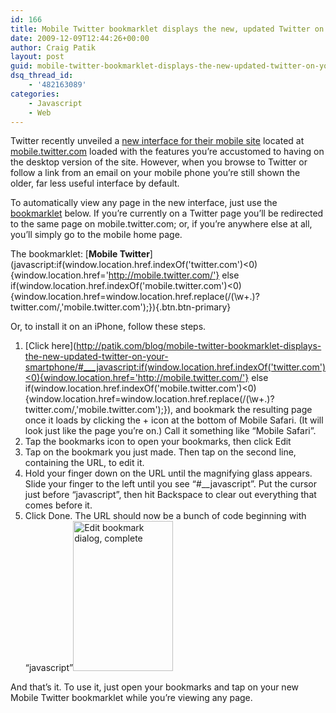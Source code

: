 ```yaml
---
id: 166
title: Mobile Twitter bookmarklet displays the new, updated Twitter on your smartphone
date: 2009-12-09T12:44:26+00:00
author: Craig Patik
layout: post
guid: mobile-twitter-bookmarklet-displays-the-new-updated-twitter-on-your-smartphone
dsq_thread_id:
    - '482163089'
categories:
    - Javascript
    - Web
---
```


Twitter recently unveiled a [new interface for their mobile site](http://mashable.com/2009/12/03/twitter-mobile-3/) located at [mobile.twitter.com](http://mobile.twitter.com) loaded with the features you&#8217;re accustomed to having on the desktop version of the site. However, when you browse to Twitter or follow a link from an email on your mobile phone you&#8217;re still shown the older, far less useful interface by default.

To automatically view any page in the new interface, just use the [bookmarklet](http://en.wikipedia.org/wiki/Bookmarklet) below. If you&#8217;re currently on a Twitter page you&#8217;ll be redirected to the same page on mobile.twitter.com; or, if you&#8217;re anywhere else at all, you&#8217;ll simply go to the mobile home page.

The bookmarklet: [**Mobile Twitter**](javascript:if(window.location.href.indexOf('twitter.com')<0){window.location.href='http://mobile.twitter.com/'} else if(window.location.href.indexOf('mobile.twitter.com')<0){window.location.href=window.location.href.replace(/(\w+\.)?twitter\.com/,'mobile.twitter.com');}){.btn.btn-primary}

Or, to install it on an iPhone, follow these steps.

1. [Click here](http://patik.com/blog/mobile-twitter-bookmarklet-displays-the-new-updated-twitter-on-your-smartphone/#___javascript:if(window.location.href.indexOf('twitter.com')<0){window.location.href='http://mobile.twitter.com/'} else if(window.location.href.indexOf('mobile.twitter.com')<0){window.location.href=window.location.href.replace(/(\w+\.)?twitter\.com/,'mobile.twitter.com');}), and bookmark the resulting page once it loads by clicking the + icon at the bottom of Mobile Safari. (It will look just like the page you&#8217;re on.) Call it something like &#8220;Mobile Safari&#8221;.
2. Tap the bookmarks icon to open your bookmarks, then click Edit
3. Tap on the bookmark you just made. Then tap on the second line, containing the URL, to edit it.
4. Hold your finger down on the URL until the magnifying glass appears. Slide your finger to the left until you see &#8220;#\_\_javascript&#8221;. Put the cursor just before &#8220;javascript&#8221;, then hit Backspace to clear out everything that comes before it.
5. Click Done. The URL should now be a bunch of code beginning with &#8220;javascript&#8221;<img class="aligncenter size-full wp-image-109" title="Edit bookmark dialog, complete" src="http://patik.com/blog/wp-content/uploads/2009/12/image_2.png" alt="Edit bookmark dialog, complete" width="160" height="240" />

And that&#8217;s it. To use it, just open your bookmarks and tap on your new Mobile Twitter bookmarklet while you&#8217;re viewing any page.
